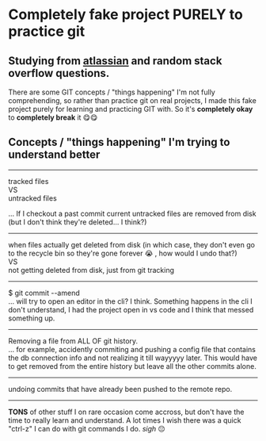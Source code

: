 
# Completely fake project PURELY to practice git


## Studying from [atlassian](https://www.atlassian.com/git/tutorials/) and random stack overflow questions. 


There are some GIT concepts / "things happening" I'm not fully comprehending, so rather than practice git on real projects, I made this fake project purely for learning and practicing GIT with. So it's **completely okay** to **completely break** it 😋😋 


## Concepts / "things happening" I'm trying to understand better

----

tracked files  
VS   
untracked files   

... If I checkout a past commit current untracked files are removed from disk (but I don't think they're deleted... I think?)

----

when files actually get deleted from disk (in which case, they don't even go to the recycle bin so they're gone forever 😭 , how would I undo that?)    
VS   
not getting deleted from disk, just from git tracking   

----

$ git commit --amend   
... will try to open an editor in the cli? I think. Something happens in the cli I don't understand, I had the project open in vs code
and I think that messed something up. 

----

Removing a file from ALL OF git history.   
... for example,  accidently commiting and pushing a config file that contains the db connection info and not realizing it till wayyyyy later. 
This would have to get removed from the entire history but leave all the other commits alone. 

----

undoing commits that have already been pushed to the remote repo. 

----

**TONS** of other stuff I on rare occasion come accross, but don't have the time to really learn and understand. A lot times I wish there was a quick "ctrl-z" I can do with git commands I do. *sigh* 😔

